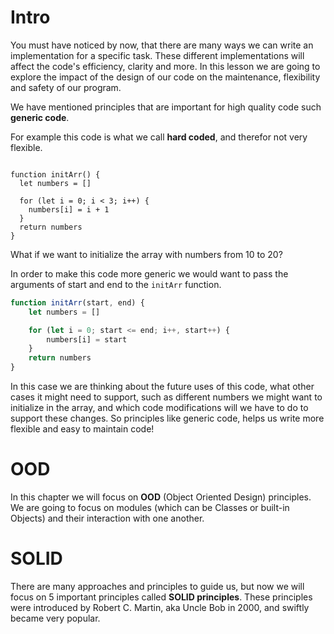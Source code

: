 # Intro

You must have noticed by now, that there are many ways we can write an implementation for a specific task.
These different implementations will affect the code's efficiency, clarity and more.
In this lesson we are going to explore the impact of the design of our code on the maintenance, flexibility and safety of our program.

We have mentioned principles that are important for high quality code such **generic code**. 

For example this code is what we call **hard coded**, and therefor not very flexible. 
```

function initArr() {
  let numbers = []

  for (let i = 0; i < 3; i++) {
    numbers[i] = i + 1
  }
  return numbers
}
```

What if we want to initialize the array with numbers from 10 to 20?

In order to make this code more generic we would want to pass the arguments of start and end to the `initArr` function.

```js
function initArr(start, end) {
    let numbers = []

    for (let i = 0; start <= end; i++, start++) {
        numbers[i] = start
    }
    return numbers
}
```

In this case we are thinking about the future uses of this code, what other cases it might need to support, such as different numbers we might want to initialize in the array, and which code modifications will we have to do to support these changes. So principles like generic code, helps us write more flexible and easy to maintain code!

# OOD 
In this chapter we will focus on **OOD** (Object Oriented Design) principles. We are going to focus on modules (which can be Classes or built-in Objects) and their interaction with one another. 

# SOLID 
There are many approaches and principles to guide us, but now we will focus on 5 important principles called **SOLID principles**.
These principles were introduced by Robert C. Martin, aka Uncle Bob in 2000, and swiftly became very popular.